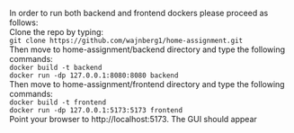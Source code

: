 In order to run both backend and frontend dockers please proceed as follows:  
Clone the repo by typing:  
`git clone https://github.com/wajnberg1/home-assignment.git`  
Then move to home-assignment/backend directory and type the following commands:  
`docker build -t backend`  
`docker run -dp 127.0.0.1:8080:8080 backend`  
Then move to home-assignment/frontend directory and type the following commands:  
`docker build -t frontend`  
`docker run -dp 127.0.0.1:5173:5173 frontend`  
Point your browser to http://localhost:5173. The GUI should appear
